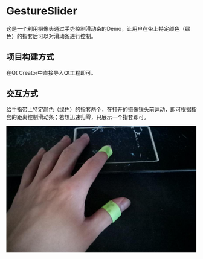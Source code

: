 # GestureSlider
这是一个利用摄像头通过手势控制滑动条的Demo，让用户在带上特定颜色（绿色）的指套后可以对滑动条进行控制。

## 项目构建方式
在Qt Creator中直接导入Qt工程即可。

## 交互方式
给手指带上特定颜色（绿色）的指套两个，在打开的摄像镜头前运动，即可根据指套的距离控制滑动条；若想迅速归零，只展示一个指套即可。

![ring](images/ring.png)
